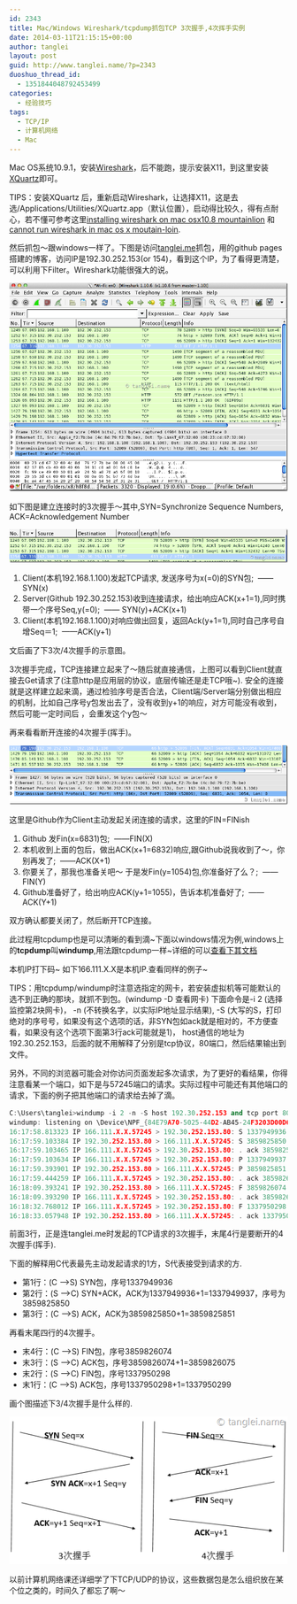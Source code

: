 ```yaml
---
id: 2343
title: Mac/Windows Wireshark/tcpdump抓包TCP 3次握手,4次挥手实例
date: 2014-03-11T21:15:15+00:00
author: tanglei
layout: post
guid: http://www.tanglei.name/?p=2343
duoshuo_thread_id:
  - 1351844048792453499
categories:
  - 经验技巧
tags:
  - TCP/IP
  - 计算机网络
  - Mac
---
```


Mac OS系统10.9.1，安装[Wireshark](http://www.wireshark.org/download.html)，后不能跑，提示安装X11，到这里安装[XQuartz](http://xquartz.macosforge.org/landing/)即可。

TIPS：安装XQuartz 后，重新启动Wireshark，让选择X11，这是去选/Applications/Utilities/XQuartz.app（默认位置），启动得比较久，得有点耐心，若不懂可参考这里[installing wireshark on mac osx10.8 mountainlion](http://blog.israeltorres.org/home/write-ups/installingwiresharkonmacosx108mountainlion) 和 [cannot run wireshark in mac os x moutain-loin](http://ask.wireshark.org/questions/12140/cant-run-wireshark-in-mac-os-x-mountain-lion).

然后抓包～跟windows一样了。下图是访问[tanglei.me](http://tanglei.me/)抓包，用的github pages搭建的博客，访问IP是192.30.252.153(or 154)，看到这个IP，为了看得更清楚，可以利用下Filter。Wireshark功能很强大的说。

[<img title="Image" src="/wp-content/uploads/2014/03/Image_thumb.png" alt="Image"  />](/wp-content/uploads/2014/03/Image.png)

如下图是建立连接时的3次握手～其中,SYN=Synchronize Sequence Numbers, ACK=Acknowledgement Number

[<img title="Image(1)" src="/wp-content/uploads/2014/03/Image1_thumb.png" alt="Image(1)"  />](/wp-content/uploads/2014/03/Image1.png)

  1. Client(本机192.168.1.100)发起TCP请求, 发送序号为x(=0)的SYN包;  ——SYN(x)
  2. Server(Github 192.30.252.153)收到连接请求，给出响应ACK(x+1=1),同时携带一个序号Seq,y(=0);  —— SYN(y)+ACK(x+1)
  3. Client(本机192.168.1.100)对响应做出回复，返回Ack(y+1=1),同时自己序号自增Seq＝1;  ——ACK(y+1)

文后画了下3次/4次握手的示意图。

3次握手完成，TCP连接建立起来了～随后就直接通信，上图可以看到Client就直接去Get请求了(注意http是应用层的协议，底层传输还是走TCP哦~). 安全的连接就是这样建立起来滴，通过检验序号是否合法，Client端/Server端分别做出相应的机制，比如自己序号y包发出去了，没有收到y+1的响应，对方可能没有收到，然后可能一定时间后 ，会重发这个y包～

再来看看断开连接的4次握手(挥手)。

[<img title="Image(3)" src="/wp-content/uploads/2014/03/Image3_thumb.png" alt="Image(3)"  />](/wp-content/uploads/2014/03/Image3.png)

这里是Github作为Client主动发起关闭连接的请求，这里的FIN=FINish

  1. Github 发Fin(x=6831)包;  ——FIN(X)
  2. 本机收到上面的包后，做出ACK(x+1=6832)响应,跟Github说我收到了～，你别再发了;  ——ACK(X+1)
  3. 你要关了，那我也准备关吧～ 于是发Fin(y=1054)包,你准备好了么？;  ——FIN(Y)
  4. Github准备好了，给出响应ACK(y+1=1055)，告诉本机准备好了;  ——ACK(Y+1)

双方确认都要关闭了，然后断开TCP连接。

此过程用tcpdump也是可以清晰的看到滴~下面以windows情况为例,windows上的**tcpdump**叫**windump**,用法跟tcpdump一样~详细的可以[查看下其文档](http://www.tcpdump.org/manpages/tcpdump.1.html)

本机IP打下码~ 如下166.111.X.X是本机IP.查看同样的例子~

TIPS：用tcpdump/windump时注意选指定的网卡，若安装虚拟机等可能默认的选不到正确的那块，就抓不到包。(windump -D 查看网卡) 下面命令是-i 2 (选择监控第2块网卡)， -n (不转换名字，以实际IP地址显示结果), -S (大写的S，打印绝对的序号号，如果没有这个选项的话，非SYN包如ack就是相对的，不方便查看，如果没有这个选项下面第3行ack可能就是1)， host通信的地址为192.30.252.153，后面的就不用解释了分别是tcp协议，80端口，然后结果输出到文件。

另外，不同的浏览器可能会对你访问页面发起多次请求，为了更好的看结果，你得注意看某一个端口，如下是与57245端口的请求。实际过程中可能还有其他端口的请求，下面的例子把其他端口的请求给去掉了滴。

```cpp
C:\Users\tanglei>windump -i 2 -n -S host 192.30.252.153 and tcp port 80>tcpdump.log
windump: listening on \Device\NPF_{84E79A70-5025-44D2-AB45-24F3203D00D6}
16:17:58.813323 IP 166.111.X.X.57245 > 192.30.252.153.80: S 1337949936:1337949936(0) win 65535 
16:17:59.103384 IP 192.30.252.153.80 > 166.111.X.X.57245: S 3859825850:3859825850(0) ack 1337949937 win 14360 
16:17:59.103465 IP 166.111.X.X.57245 > 192.30.252.153.80: . ack 3859825851 win 1024
16:17:59.103634 IP 166.111.X.X.57245 > 192.30.252.153.80: P 1337949937:1337950298(361) ack 3859825851 win 1024
16:17:59.393901 IP 192.30.252.153.80 > 166.111.X.X.57245: P 3859825851:3859826074(223) ack 1337950298 win 16
16:17:59.444259 IP 166.111.X.X.57245 > 192.30.252.153.80: . ack 3859826074 win 1023
16:18:09.393241 IP 192.30.252.153.80 > 166.111.X.X.57245: F 3859826074:3859826074(0) ack 1337950298 win 16
16:18:09.393290 IP 166.111.X.X.57245 > 192.30.252.153.80: . ack 3859826075 win 1023
16:18:32.768012 IP 166.111.X.X.57245 > 192.30.252.153.80: F 1337950298:1337950298(0) ack 3859826075 win 1023
16:18:33.057948 IP 192.30.252.153.80 > 166.111.X.X.57245: . ack 1337950299 win 16
```

前面3行，正是连tanglei.me时发起的TCP请求的3次握手，末尾4行是要断开的4次握手(挥手).</span>
  
下面的解释用C代表最先主动发起请求的1方，S代表接受到请求的方.

  * 第1行：(C —>S) SYN包，序号1337949936
  * 第2行：(S —>C) SYN+ACK，ACK为1337949936+1=1337949937，序号为3859825850
  * 第3行：(C —>S) ACK，ACK为3859825850+1=3859825851

再看末尾四行的4次握手。

  * 末4行：(C —>S) FIN包，序号3859826074
  * 末3行：(S —>C) ACK包，序号3859826074+1=3859826075
  * 末2行：(S —>C) FIN包，序号1337950298
  * 末1行：(C —>S) ACK包，序号1337950298+1=1337950299

画个图描述下3/4次握手是什么样的.

[<img title="image" src="/wp-content/uploads/2014/03/image.png" alt="image"  />](/wp-content/uploads/2014/03/image.png)

以前计算机网络课还详细学了下TCP/UDP的协议，这些数据包是怎么组织放在某个位之类的，时间久了都忘了啊～
